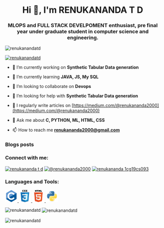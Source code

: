 <h1 align="center">Hi 👋, I'm RENUKANANDA T D</h1>
<h3 align="center">MLOPS and FULL STACK DEVELPOMENT enthusiast, pre final year under graduate student in computer science and engineering.</h3>

<p align="left"> <img src="https://komarev.com/ghpvc/?username=renukanandatd&label=Profile%20views&color=0e75b6&style=flat" alt="renukanandatd" /> </p>

<p align="left"> <a href="https://github.com/ryo-ma/github-profile-trophy"><img src="https://github-profile-trophy.vercel.app/?username=renukanandatd" alt="renukanandatd" /></a> </p>

- 🔭 I’m currently working on **Synthetic Tabular Data generation**

- 🌱 I’m currently learning **JAVA, JS, My SQL**

- 👯 I’m looking to collaborate on **Devops**

- 🤝 I’m looking for help with **Synthetic Tabular Data generation**

- 📝 I regularly write articles on [https://medium.com/@renukananda2000](https://medium.com/@renukananda2000)

- 💬 Ask me about **C, PYTHON, ML, HTML, CSS**

- 📫 How to reach me **renukananda2000@gmail.com**

### Blogs posts
<!-- BLOG-POST-LIST:START -->
<!-- BLOG-POST-LIST:END -->

<h3 align="left">Connect with me:</h3>
<p align="left">
<a href="https://linkedin.com/in/renukananda t d" target="blank"><img align="center" src="https://raw.githubusercontent.com/rahuldkjain/github-profile-readme-generator/master/src/images/icons/Social/linked-in-alt.svg" alt="renukananda t d" height="30" width="40" /></a>
<a href="https://medium.com/@renukananda2000" target="blank"><img align="center" src="https://raw.githubusercontent.com/rahuldkjain/github-profile-readme-generator/master/src/images/icons/Social/medium.svg" alt="@renukananda2000" height="30" width="40" /></a>
<a href="https://www.hackerrank.com/renukananda 1cg19cs093" target="blank"><img align="center" src="https://raw.githubusercontent.com/rahuldkjain/github-profile-readme-generator/master/src/images/icons/Social/hackerrank.svg" alt="renukananda 1cg19cs093" height="30" width="40" /></a>
</p>

<h3 align="left">Languages and Tools:</h3>
<p align="left"> <a href="https://www.cprogramming.com/" target="_blank"> <img src="https://raw.githubusercontent.com/devicons/devicon/master/icons/c/c-original.svg" alt="c" width="40" height="40"/> </a> <a href="https://www.w3schools.com/css/" target="_blank"> <img src="https://raw.githubusercontent.com/devicons/devicon/master/icons/css3/css3-original-wordmark.svg" alt="css3" width="40" height="40"/> </a> <a href="https://www.w3.org/html/" target="_blank"> <img src="https://raw.githubusercontent.com/devicons/devicon/master/icons/html5/html5-original-wordmark.svg" alt="html5" width="40" height="40"/> </a> <a href="https://www.python.org" target="_blank"> <img src="https://raw.githubusercontent.com/devicons/devicon/master/icons/python/python-original.svg" alt="python" width="40" height="40"/> </a> </p>

<p><img align="left" src="https://github-readme-stats.vercel.app/api/top-langs?username=renukanandatd&show_icons=true&locale=en&layout=compact" alt="renukanandatd" /></p>

<p>&nbsp;<img align="center" src="https://github-readme-stats.vercel.app/api?username=renukanandatd&show_icons=true&locale=en" alt="renukanandatd" /></p>

<p><img align="center" src="https://github-readme-streak-stats.herokuapp.com/?user=renukanandatd&" alt="renukanandatd" /></p>

